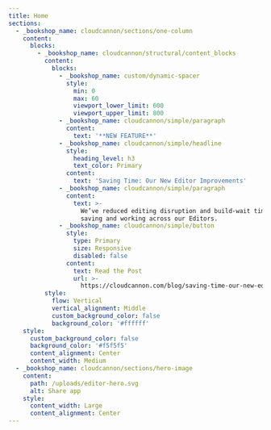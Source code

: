 ```yaml
---
title: Home
sections:
  - _bookshop_name: cloudcannon/sections/one-column
    content:
      blocks:
        - _bookshop_name: cloudcannon/structural/content_blocks
          content:
            blocks:
              - _bookshop_name: custom/dynamic-spacer
                style:
                  min: 0
                  max: 60
                  viewport_lower_limit: 600
                  viewport_upper_limit: 800
              - _bookshop_name: cloudcannon/simple/paragraph
                content:
                  text: '**NEW FEATURE**'
              - _bookshop_name: cloudcannon/simple/headline
                style:
                  heading_level: h3
                  text_color: Primary
                content:
                  text: 'Saving Time: Our New Editor Improvements'
              - _bookshop_name: cloudcannon/simple/paragraph
                content:
                  text: >-
                    We’ve reduced editing disruption and build-wait times when
                    saving and working across our Editors.
              - _bookshop_name: cloudcannon/simple/button
                style:
                  type: Primary
                  size: Responsive
                  disabled: false
                content:
                  text: Read the Post
                  url: >-
                    https://cloudcannon.com/blog/saving-time-our-new-editor-improvements/
          style:
            flow: Vertical
            vertical_alignment: Middle
            custom_background_color: false
            background_color: '#ffffff'
    style:
      custom_background_color: false
      background_color: '#f5f5f5'
      content_alignment: Center
      content_width: Medium
  - _bookshop_name: cloudcannon/sections/hero-image
    content:
      path: /uploads/editor-hero.svg
      alt: Share app
    style:
      content_width: Large
      content_alignment: Center
---
```

